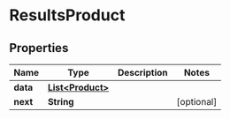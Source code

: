 

# ResultsProduct


## Properties

| Name | Type | Description | Notes |
|------------ | ------------- | ------------- | -------------|
|**data** | [**List&lt;Product&gt;**](Product.md) |  |  |
|**next** | **String** |  |  [optional] |



